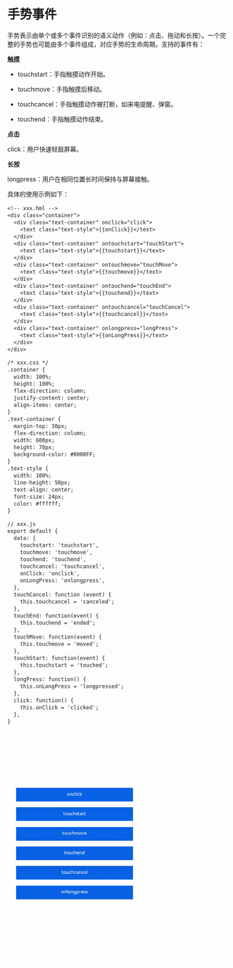 # 手势事件

手势表示由单个或多个事件识别的语义动作（例如：点击、拖动和长按）。一个完整的手势也可能由多个事件组成，对应手势的生命周期。支持的事件有：

**触摸**
- touchstart：手指触摸动作开始。

- touchmove：手指触摸后移动。

- touchcancel：手指触摸动作被打断，如来电提醒、弹窗。

- touchend：手指触摸动作结束。

**点击**

click：用户快速轻敲屏幕。

**长按**

longpress：用户在相同位置长时间保持与屏幕接触。

具体的使用示例如下：

```
<!-- xxx.hml -->
<div class="container">
  <div class="text-container" onclick="click">
    <text class="text-style">{{onClick}}</text>
  </div>
  <div class="text-container" ontouchstart="touchStart">
    <text class="text-style">{{touchstart}}</text>
  </div>
  <div class="text-container" ontouchmove="touchMove">
    <text class="text-style">{{touchmove}}</text>
  </div>
  <div class="text-container" ontouchend="touchEnd">
    <text class="text-style">{{touchend}}</text>
  </div>
  <div class="text-container" ontouchcancel="touchCancel">
    <text class="text-style">{{touchcancel}}</text>
  </div>
  <div class="text-container" onlongpress="longPress">
    <text class="text-style">{{onLongPress}}</text>
  </div>
</div>
```

```
/* xxx.css */
.container {
  width: 100%;
  height: 100%;
  flex-direction: column;
  justify-content: center;
  align-items: center;
}
.text-container {
  margin-top: 30px;
  flex-direction: column;
  width: 600px;
  height: 70px;
  background-color: #0000FF;
}
.text-style {
  width: 100%;
  line-height: 50px;
  text-align: center;
  font-size: 24px;
  color: #ffffff;
}
```

```
// xxx.js
export default {
  data: {
    touchstart: 'touchstart',
    touchmove: 'touchmove',
    touchend: 'touchend',
    touchcancel: 'touchcancel',
    onClick: 'onclick',
    onLongPress: 'onlongpress',
  },
  touchCancel: function (event) {
    this.touchcancel = 'canceled';
  },
  touchEnd: function(event) {
    this.touchend = 'ended';
  },
  touchMove: function(event) {
    this.touchmove = 'moved';
  }, 
  touchStart: function(event) {
    this.touchstart = 'touched';
  },
  longPress: function() {
    this.onLongPress = 'longpressed';
  },
  click: function() {
    this.onClick = 'clicked';
  },
}
```

![zh-cn_image_00000011](figures/zh-cn_image_00000011.gif)